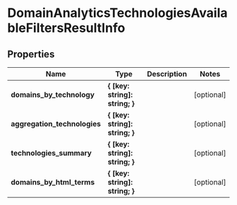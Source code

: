 # DomainAnalyticsTechnologiesAvailableFiltersResultInfo

## Properties

| Name | Type | Description | Notes |
|------------ | ------------- | ------------- | -------------|
**domains_by_technology** | **{ [key: string]: string; }** |  |[optional]|
**aggregation_technologies** | **{ [key: string]: string; }** |  |[optional]|
**technologies_summary** | **{ [key: string]: string; }** |  |[optional]|
**domains_by_html_terms** | **{ [key: string]: string; }** |  |[optional]|